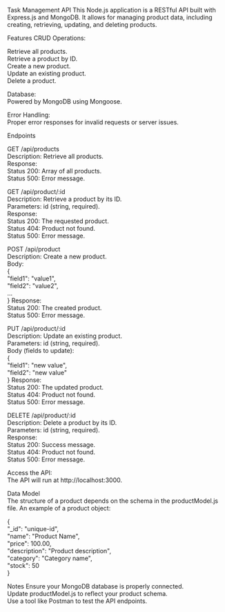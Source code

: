 Task Management API
This Node.js application is a RESTful API built with Express.js and MongoDB. It allows for managing product data, including creating, retrieving, updating, and deleting products.

Features
CRUD Operations:

Retrieve all products.</br>Retrieve a product by ID.</br>Create a new product.</br>Update an existing product.</br>Delete a product.

Database:</br>Powered by MongoDB using Mongoose.

Error Handling:</br>Proper error responses for invalid requests or server issues.

Endpoints

GET /api/products</br>Description: Retrieve all products.</br>Response:</br>Status 200: Array of all products.</br>Status 500: Error message.

GET /api/product/:id</br>Description: Retrieve a product by its ID.</br>Parameters: id (string, required).</br>Response:</br>Status 200: The requested product.</br>Status 404: Product not found.</br>Status 500: Error message.

POST /api/product</br>Description: Create a new product.</br>Body:</br>{ </br>"field1": "value1", </br>"field2": "value2", </br>... </br>}
Response:</br>Status 200: The created product.</br>Status 500: Error message.

PUT /api/product/:id</br>Description: Update an existing product.</br>Parameters: id (string, required).</br>Body (fields to update):</br>{ </br>"field1": "new value", </br>"field2": "new value" </br>}
Response:</br>Status 200: The updated product.</br>Status 404: Product not found.</br>Status 500: Error message.

DELETE /api/product/:id</br>Description: Delete a product by its ID.</br>Parameters: id (string, required).</br>Response:</br>Status 200: Success message.</br>Status 404: Product not found.</br>Status 500: Error message.

Access the API:</br>The API will run at http://localhost:3000.

Data Model</br>The structure of a product depends on the schema in the productModel.js file. An example of a product object:

{</br>"_id": "unique-id",</br>"name": "Product Name",</br>"price": 100.00,</br>"description": "Product description",</br>"category": "Category name",</br>"stock": 50</br>}

Notes
Ensure your MongoDB database is properly connected.</br>Update productModel.js to reflect your product schema.</br>Use a tool like Postman to test the API endpoints.
